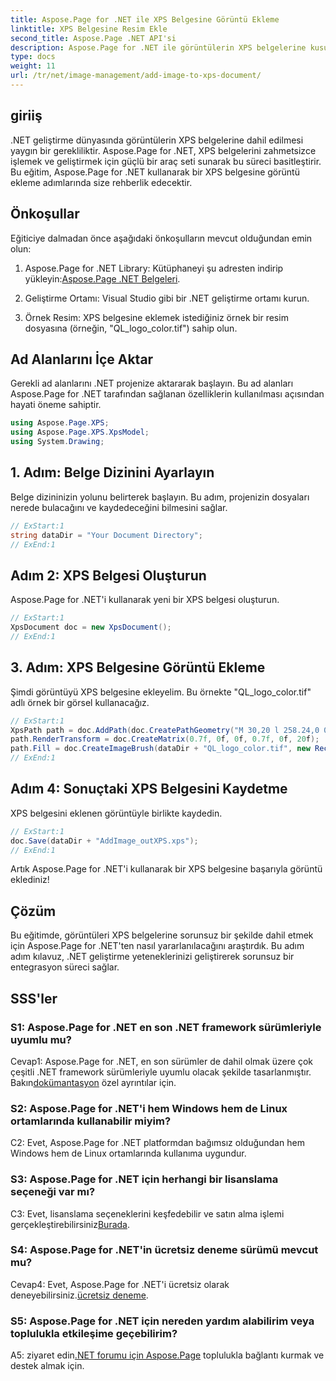 ```yaml
---
title: Aspose.Page for .NET ile XPS Belgesine Görüntü Ekleme
linktitle: XPS Belgesine Resim Ekle
second_title: Aspose.Page .NET API'si
description: Aspose.Page for .NET ile görüntülerin XPS belgelerine kusursuz entegrasyonunu keşfedin. Sorunsuz bir geliştirme deneyimi için adım adım kılavuzumuzu izleyin.
type: docs
weight: 11
url: /tr/net/image-management/add-image-to-xps-document/
---
```

## giriiş

.NET geliştirme dünyasında görüntülerin XPS belgelerine dahil edilmesi yaygın bir gerekliliktir. Aspose.Page for .NET, XPS belgelerini zahmetsizce işlemek ve geliştirmek için güçlü bir araç seti sunarak bu süreci basitleştirir. Bu eğitim, Aspose.Page for .NET kullanarak bir XPS belgesine görüntü ekleme adımlarında size rehberlik edecektir.

## Önkoşullar

Eğiticiye dalmadan önce aşağıdaki önkoşulların mevcut olduğundan emin olun:

1.  Aspose.Page for .NET Library: Kütüphaneyi şu adresten indirip yükleyin:[Aspose.Page .NET Belgeleri](https://reference.aspose.com/page/net/).

2. Geliştirme Ortamı: Visual Studio gibi bir .NET geliştirme ortamı kurun.

3. Örnek Resim: XPS belgesine eklemek istediğiniz örnek bir resim dosyasına (örneğin, "QL_logo_color.tif") sahip olun.

## Ad Alanlarını İçe Aktar

Gerekli ad alanlarını .NET projenize aktararak başlayın. Bu ad alanları Aspose.Page for .NET tarafından sağlanan özelliklerin kullanılması açısından hayati öneme sahiptir.

```csharp
using Aspose.Page.XPS;
using Aspose.Page.XPS.XpsModel;
using System.Drawing;
```

## 1. Adım: Belge Dizinini Ayarlayın

Belge dizininizin yolunu belirterek başlayın. Bu adım, projenizin dosyaları nerede bulacağını ve kaydedeceğini bilmesini sağlar.

```csharp
// ExStart:1
string dataDir = "Your Document Directory";
// ExEnd:1
```

## Adım 2: XPS Belgesi Oluşturun

Aspose.Page for .NET'i kullanarak yeni bir XPS belgesi oluşturun.

```csharp
// ExStart:1
XpsDocument doc = new XpsDocument();
// ExEnd:1
```

## 3. Adım: XPS Belgesine Görüntü Ekleme

Şimdi görüntüyü XPS belgesine ekleyelim. Bu örnekte "QL_logo_color.tif" adlı örnek bir görsel kullanacağız.

```csharp
// ExStart:1
XpsPath path = doc.AddPath(doc.CreatePathGeometry("M 30,20 l 258.24,0 0,56.64 -258.24,0 Z"));
path.RenderTransform = doc.CreateMatrix(0.7f, 0f, 0f, 0.7f, 0f, 20f);
path.Fill = doc.CreateImageBrush(dataDir + "QL_logo_color.tif", new RectangleF(0f, 0f, 258.24f, 56.64f), new RectangleF(50f, 20f, 193.68f, 42.48f));
// ExEnd:1
```

## Adım 4: Sonuçtaki XPS Belgesini Kaydetme

XPS belgesini eklenen görüntüyle birlikte kaydedin.

```csharp
// ExStart:1
doc.Save(dataDir + "AddImage_outXPS.xps");
// ExEnd:1
```

Artık Aspose.Page for .NET'i kullanarak bir XPS belgesine başarıyla görüntü eklediniz!

## Çözüm

Bu eğitimde, görüntüleri XPS belgelerine sorunsuz bir şekilde dahil etmek için Aspose.Page for .NET'ten nasıl yararlanılacağını araştırdık. Bu adım adım kılavuz, .NET geliştirme yeteneklerinizi geliştirerek sorunsuz bir entegrasyon süreci sağlar.

## SSS'ler

### S1: Aspose.Page for .NET en son .NET framework sürümleriyle uyumlu mu?

 Cevap1: Aspose.Page for .NET, en son sürümler de dahil olmak üzere çok çeşitli .NET framework sürümleriyle uyumlu olacak şekilde tasarlanmıştır. Bakın[dokümantasyon](https://reference.aspose.com/page/net/) özel ayrıntılar için.

### S2: Aspose.Page for .NET'i hem Windows hem de Linux ortamlarında kullanabilir miyim?

C2: Evet, Aspose.Page for .NET platformdan bağımsız olduğundan hem Windows hem de Linux ortamlarında kullanıma uygundur.

### S3: Aspose.Page for .NET için herhangi bir lisanslama seçeneği var mı?

 C3: Evet, lisanslama seçeneklerini keşfedebilir ve satın alma işlemi gerçekleştirebilirsiniz[Burada](https://purchase.aspose.com/buy).

### S4: Aspose.Page for .NET'in ücretsiz deneme sürümü mevcut mu?

 Cevap4: Evet, Aspose.Page for .NET'i ücretsiz olarak deneyebilirsiniz.[ücretsiz deneme](https://releases.aspose.com/).

### S5: Aspose.Page for .NET için nereden yardım alabilirim veya toplulukla etkileşime geçebilirim?

 A5: ziyaret edin[.NET forumu için Aspose.Page](https://forum.aspose.com/c/page/39) toplulukla bağlantı kurmak ve destek almak için.